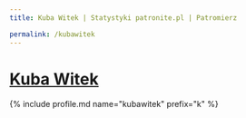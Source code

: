 ```yaml
---
title: Kuba Witek | Statystyki patronite.pl | Patromierz

permalink: /kubawitek
---
```


# [Kuba Witek](https://patronite.pl/kubawitek)

{% include profile.md name="kubawitek" prefix="k" %}
